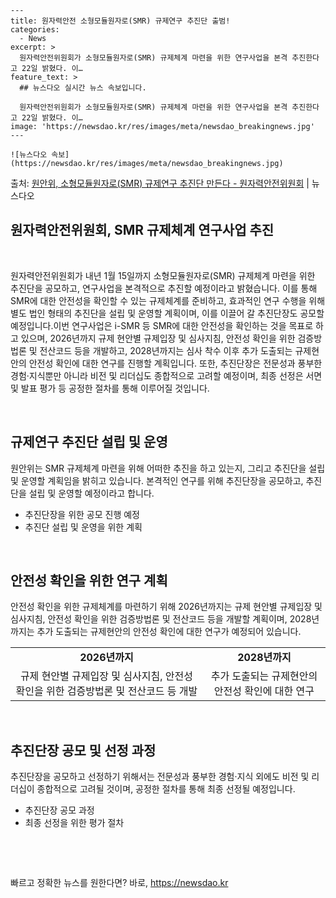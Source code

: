     ---
    title: 원자력안전 소형모듈원자로(SMR) 규제연구 추진단 출범!
    categories:
      - News
    excerpt: >
      원자력안전위원회가 소형모듈원자로(SMR) 규제체계 마련을 위한 연구사업을 본격 추진한다고 22일 밝혔다. 이…
    feature_text: >
      ## 뉴스다오 실시간 뉴스 속보입니다.
    
      원자력안전위원회가 소형모듈원자로(SMR) 규제체계 마련을 위한 연구사업을 본격 추진한다고 22일 밝혔다. 이…
    image: 'https://newsdao.kr/res/images/meta/newsdao_breakingnews.jpg'
    ---
    
    ![뉴스다오 속보](https://newsdao.kr/res/images/meta/newsdao_breakingnews.jpg)

<p>출처: <a href="https://newsdao.kr/2864" rel="dofollow">원안위, 소형모듈원자로(SMR) 규제연구 추진단 만든다 - 원자력안전위원회</a> | 뉴스다오</p>

<h2 data-ke-size="size26">원자력안전위원회, SMR 규제체계 연구사업 추진</h2>
<p data-ke-size="size16">&nbsp;</p>
<p data-ke-size="size16">원자력안전위원회가 내년 1월 15일까지 소형모듈원자로(SMR) 규제체계 마련을 위한 추진단을 공모하고, 연구사업을 본격적으로 추진할 예정이라고 밝혔습니다. 이를 통해 SMR에 대한 안전성을 확인할 수 있는 규제체계를 준비하고, 효과적인 연구 수행을 위해 별도 법인 형태의 추진단을 설립 및 운영할 계획이며, 이를 이끌어 갈 추진단장도 공모할 예정입니다.이번 연구사업은 i-SMR 등 SMR에 대한 안전성을 확인하는 것을 목표로 하고 있으며, 2026년까지 규제 현안별 규제입장 및 심사지침, 안전성 확인을 위한 검증방법론 및 전산코드 등을 개발하고, 2028년까지는 심사 착수 이후 추가 도출되는 규제현안의 안전성 확인에 대한 연구를 진행할 계획입니다. 또한, 추진단장은 전문성과 풍부한 경험·지식뿐만 아니라 비전 및 리더십도 종합적으로 고려할 예정이며, 최종 선정은 서면 및 발표 평가 등 공정한 절차를 통해 이루어질 것입니다.</p>
<p data-ke-size="size16">&nbsp;</p>
<h2 data-ke-size="size22">규제연구 추진단 설립 및 운영</h2>
<p data-ke-size="size16">원안위는 SMR 규제체계 마련을 위해 어떠한 추진을 하고 있는지, 그리고 추진단을 설립 및 운영할 계획임을 밝히고 있습니다. 본격적인 연구를 위해 추진단장을 공모하고, 추진단을 설립 및 운영할 예정이라고 합니다.</p>
<ul>
  <li>추진단장을 위한 공모 진행 예정</li>
  <li>추진단 설립 및 운영을 위한 계획</li>
</ul>
<p data-ke-size="size16">&nbsp;</p>
<h2 data-ke-size="size22">안전성 확인을 위한 연구 계획</h2>
<p data-ke-size="size16">안전성 확인을 위한 규제체계를 마련하기 위해 2026년까지는 규제 현안별 규제입장 및 심사지침, 안전성 확인을 위한 검증방법론 및 전산코드 등을 개발할 계획이며, 2028년까지는 추가 도출되는 규제현안의 안전성 확인에 대한 연구가 예정되어 있습니다.</p>
<table>
  <tr>
    <td style="text-align: center; height: 17px;"><b>2026년까지</b></td>
    <td style="text-align: center; height: 17px;"><b>2028년까지</b></td>
  </tr>
  <tr>
    <td style="text-align: center; height: 17px;">규제 현안별 규제입장 및 심사지침, 안전성 확인을 위한 검증방법론 및 전산코드 등 개발</td>
    <td style="text-align: center; height: 17px;">추가 도출되는 규제현안의 안전성 확인에 대한 연구</td>
  </tr>
</table>
<p data-ke-size="size16">&nbsp;</p>
<h2 data-ke-size="size22">추진단장 공모 및 선정 과정</h2>
<p data-ke-size="size16">추진단장을 공모하고 선정하기 위해서는 전문성과 풍부한 경험·지식 외에도 비전 및 리더십이 종합적으로 고려될 것이며, 공정한 절차를 통해 최종 선정될 예정입니다.</p>
<ul>
  <li>추진단장 공모 과정</li>
  <li>최종 선정을 위한 평가 절차</li>
</ul>
<p data-ke-size="size16">&nbsp;</p>
<p data-ke-size="size16">&nbsp;</p> 

빠르고 정확한 뉴스를 원한다면? 바로, <a href="https://newsdao.kr" rel="dofollow">https://newsdao.kr</a>


    

